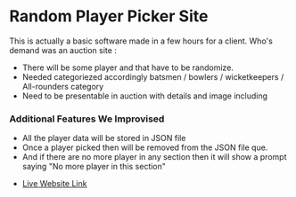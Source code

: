 # Random Player Picker Site

This is actually a basic software made in a few hours for a client.
Who's demand was an auction site : 
* There will be some player and that have to be randomize.
* Needed categoriezed accordingly batsmen / bowlers / wicketkeepers / All-rounders category
* Need to be presentable in auction with details and image including

### Additional Features We Improvised
* All the player data will be stored in JSON file
* Once a player picked then will be removed from the JSON file que.
* And if there are no more player in any section then it will show a prompt saying "No more player in this section"

- [Live Website Link](https://random-player-picker.web.app/)

